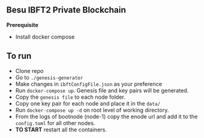 ## Besu IBFT2 Private Blockchain

**Prerequisite**
- Install docker compose

## To run
- Clone repo
- Go to `./genesis-generator`
- Make changes in `ibftConfigFile.json` as your preference
- Run `docker-compose up`. Genesis file and key pairs will be generated.
- Copy the `genesis file` to each node folder.
- Copy one key pair for each node and place it in the `data/`
- Run `docker-compose up -d` on root level of working directory.
- From the logs of bootnode (node-1) copy the enode url and add it to the `config.toml` for all other nodes.
-  **TO START** restart all the containers.

